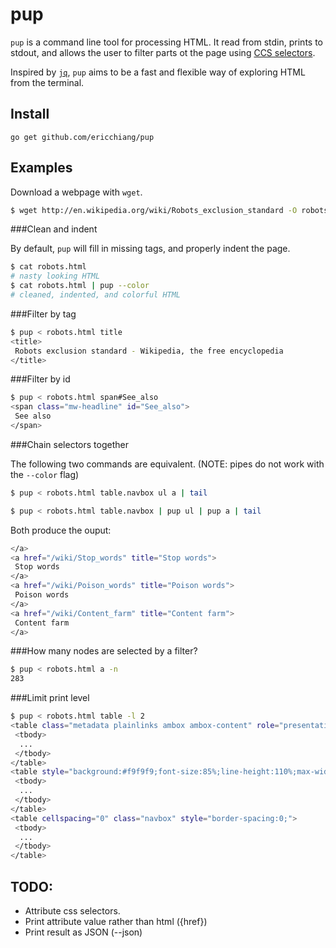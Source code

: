 # pup

`pup` is a command line tool for processing HTML. It read from stdin,
prints to stdout, and allows the user to filter parts ot the page using
[CCS selectors](http://www.w3schools.com/cssref/css_selectors.asp).

Inspired by [`jq`](http://stedolan.github.io/jq/), `pup` aims to be a
fast and flexible way of exploring HTML from the terminal.

## Install

	go get github.com/ericchiang/pup

## Examples

Download a webpage with `wget`.

```bash
$ wget http://en.wikipedia.org/wiki/Robots_exclusion_standard -O robots.html
```

###Clean and indent

By default, `pup` will fill in missing tags, and properly indent the page.

```bash
$ cat robots.html
# nasty looking HTML
$ cat robots.html | pup --color
# cleaned, indented, and colorful HTML
```

###Filter by tag
```bash
$ pup < robots.html title
<title>
 Robots exclusion standard - Wikipedia, the free encyclopedia
</title>
```

###Filter by id
```bash
$ pup < robots.html span#See_also
<span class="mw-headline" id="See_also">
 See also
</span>
```

###Chain selectors together

The following two commands are equivalent. (NOTE: pipes do not work with the
`--color` flag)

```bash
$ pup < robots.html table.navbox ul a | tail
```

```bash
$ pup < robots.html table.navbox | pup ul | pup a | tail
```

Both produce the ouput:

```bash
</a>
<a href="/wiki/Stop_words" title="Stop words">
 Stop words
</a>
<a href="/wiki/Poison_words" title="Poison words">
 Poison words
</a>
<a href="/wiki/Content_farm" title="Content farm">
 Content farm
</a>
```

###How many nodes are selected by a filter?

```bash
$ pup < robots.html a -n
283
```

###Limit print level

```bash
$ pup < robots.html table -l 2
<table class="metadata plainlinks ambox ambox-content" role="presentation">
 <tbody>
  ...
 </tbody>
</table>
<table style="background:#f9f9f9;font-size:85%;line-height:110%;max-width:175px;">
 <tbody>
  ...
 </tbody>
</table>
<table cellspacing="0" class="navbox" style="border-spacing:0;">
 <tbody>
  ...
 </tbody>
</table>
```

## TODO:

* Attribute css selectors.
* Print attribute value rather than html ({href}) 
* Print result as JSON (--json)

